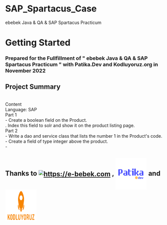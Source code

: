 # SAP_Spartacus_Case
ebebek  Java &amp; QA &amp; SAP Spartacus Practicum


# Getting Started

### Prepared for the Fullfillment of " ebebek Java & QA & SAP Spartacus Practicum " with Patika.Dev and Kodluyoruz.org in November 2022





## Project Summary
<br>
 Content 
<br>
 Language: SAP 
<br>
Part 1 
<br>- Create a boolean field on the Product.
<br>  . Index this field to solr and show it on the product listing page.
<br>
Part 2
<br>- Write a dao and service class that lists the number 1 in the Product's code.
<br>- Create a field of type integer above the product.
<br>-



## Thanks to   <a href="https://e-bebek.com" target="blank"><img align="center" src="https://user-images.githubusercontent.com/103220953/203633014-5f4cd869-ecc9-43ee-98d8-f93f6100e07a.svg" alt="https://e-bebek.com" height="100" width="100" /></a> , <a href="https://app.patika.dev" target="blank"><img align="center" src="https://raw.githubusercontent.com/ayhan-unlu/ayhan-unlu/main/patikaLogoSVG.svg" alt="https://app.patika.dev/" height="100" width="100" /></a> and <a href="https://kodluyoruz.org/tr/kodluyoruz/" target="blank"><img align="center" src="https://raw.githubusercontent.com/ayhan-unlu/ayhan-unlu/main/KodluyoruzLogoSVG.svg" alt="https://kodluyoruz.org/tr/kodluyoruz/" height="100" width="100" /></a> 
